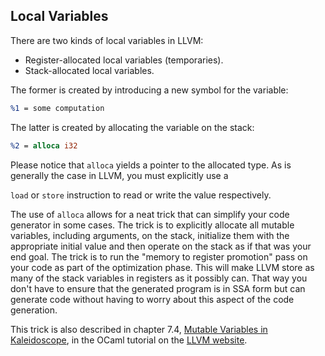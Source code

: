 ## Local Variables


There are two kinds of local variables in LLVM:

- Register-allocated local variables (temporaries).
- Stack-allocated local variables.

The former is created by introducing a new symbol for the variable:

```llvm
%1 = some computation
```

The latter is created by allocating the variable on the stack:


```llvm
%2 = alloca i32
```

Please notice that `alloca` yields a pointer to the allocated type.  As is generally the case in LLVM, you must explicitly use a

`load` or `store` instruction to read or write the value respectively.

The use of `alloca` allows for a neat trick that can simplify your code generator in some cases.  The trick is to explicitly
allocate all mutable variables, including arguments, on the stack, initialize them with the appropriate initial value and then
operate on the stack as if that was your end goal.  The trick is to run the "memory to register promotion" pass on your code as
part of the optimization phase.  This will make LLVM store as many of the stack variables in registers as it possibly can.  That
way you don't have to ensure that the generated program is in SSA form but can generate code without having to worry about this
aspect of the code generation.

This trick is also described in chapter 7.4,
[Mutable Variables in Kaleidoscope](llvm.org/docs/tutorial/OCamlLangImpl7.html-mutable-variables-in-kaleidoscope), in the OCaml
tutorial on the [LLVM website](www.llvm.org).


